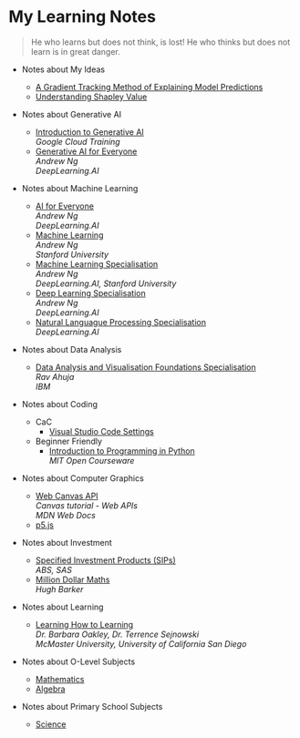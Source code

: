 # My Learning Notes

> He who learns but does not think, is lost! He who thinks but does not learn is in great danger.

- Notes about My Ideas

  - [A Gradient Tracking Method of Explaining Model Predictions](idea/idea-1-gradient-tracking-explainer)
  - [Understanding Shapley Value](idea/idea-2-understanding-shapley-value)
  <!-- - [Reversing Partial Derivatives](idea/idea-2-reversing-partial-derivatives) -->  

- Notes about Generative AI

  - [Introduction to Generative AI](genai/intro/genai-1-introduction)<br>
    *Google Cloud Training*
  - [Generative AI for Everyone](genai/for-everyone/genai-1-introduction)<br>
    *Andrew Ng*<br>
    *DeepLearning.AI*

- Notes about Machine Learning

  - [AI for Everyone](ai/ai-1-what-is-ai)<br>
    *Andrew Ng*<br>
    *DeepLearning.AI*
  - [Machine Learning](ml/ml-1-introduction)<br>
    *Andrew Ng*<br>
    *Stanford University*
  - [Machine Learning Specialisation](mls/ml-1-univariate-linear-regression)<br>
    *Andrew Ng*<br>
    *DeepLearning.AI, Stanford University*
  - [Deep Learning Specialisation](dl/dl-1-introduction)<br>
    *Andrew Ng*<br>
    *DeepLearning.AI*
  - [Natural Languague Processing Specialisation](nlp/nlp-1-sentiment-analysis-logistic-regression)<br>
    *DeepLearning.AI*

- Notes about Data Analysis
  - [Data Analysis and Visualisation Foundations Specialisation](da/da-1-introduction-to-data-analysis)<br>
    *Rav Ahuja*<br>
    *IBM*

- Notes about Coding

  - CaC
    - [Visual Studio Code Settings](coding/cac/vscode-settings)
  - Beginner Friendly
    - [Introduction to Programming in Python](coding/python-intro/pyi-1-introduction)<br>
      *MIT Open Courseware*

- Notes about Computer Graphics
  - [Web Canvas API](cg/web/canvas/canvas-1-basic-usage)<!--(starts from March 31, 2024--><br>
    *Canvas tutorial - Web APIs*<br>
    *MDN Web Docs*
  - [p5.js](cg/p5/p5-1-introduction)

- Notes about Investment

  - [Specified Investment Products (SIPs)](fin/sip/sip-1-unit-trusts)<br>
    *ABS, SAS*
  - [Million Dollar Maths](fin/math/mdm-1-the-power-of-exponential-growth)<br>
    *Hugh Barker*

- Notes about Learning

  - [Learning How to Learning](learn/learn-1-what-is-learning)<br>
    *Dr. Barbara Oakley, Dr. Terrence Sejnowski*<br>
    *McMaster University, University of California San Diego*

<!--
- Notes about Statistics

  - Penn State University - Statistics Online
    - STAT 100: Statistical Concepts and Reasoning
    - STAT 200: Elementary Statistics
    - STAT 401: Experimental Methods
    - STAT 414: Introduction to Probability Theory
    - STAT 416: Introduction to Mathematical Statistics
-->

- Notes about O-Level Subjects

  - [Mathematics](school/sec/math/m-01-numbers)
  - [Algebra](school/sec/math/algebra/algebra-1)

- Notes about Primary School Subjects

  <!-- - [Mathematics](school/pri/math/math-1) -->
  - [Science](school/pri/sci/sci-1-introduction)
